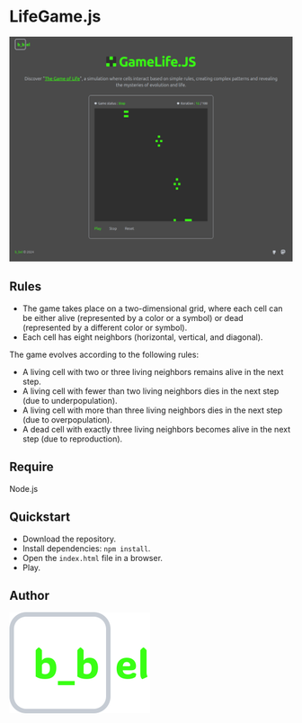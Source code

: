 # LifeGame.js

![Game picture](./media/lifeGame.js_front.png)

## Rules

- The game takes place on a two-dimensional grid, where each cell can be either alive (represented by a color or a symbol) or dead (represented by a different color or symbol).
- Each cell has eight neighbors (horizontal, vertical, and diagonal).

The game evolves according to the following rules:

- A living cell with two or three living neighbors remains alive in the next step.
- A living cell with fewer than two living neighbors dies in the next step (due to underpopulation).
- A living cell with more than three living neighbors dies in the next step (due to overpopulation).
- A dead cell with exactly three living neighbors becomes alive in the next step (due to reproduction).

## Require

Node.js

## Quickstart

- Download the repository.
- Install dependencies: `npm install`.
- Open the `index.html` file in a browser.
- Play.

## Author

![Logo perso](./media/my_logo.svg)